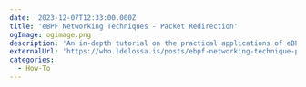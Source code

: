 ```yaml
---
date: '2023-12-07T12:33:00.000Z'
title: 'eBPF Networking Techniques - Packet Redirection'
ogImage: ogimage.png
description: 'An in-depth tutorial on the practical applications of eBPF in packet processing and redirection'
externalUrl: 'https://who.ldelossa.is/posts/ebpf-networking-technique-packet-redirection/'
categories:
  - How-To
---
```

